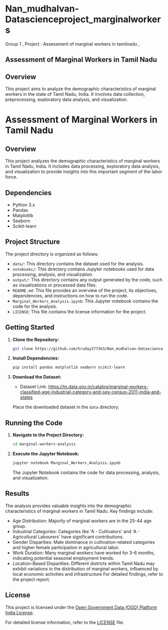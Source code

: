 # Nan_mudhalvan-Datascienceproject_marginalworkers
Group 1 ,  Project :  Assessment of marginal workers in tamilnadu , 


## Assessment of Marginal Workers in Tamil Nadu

## Overview
This project aims to analyze the demographic characteristics of marginal workers in the state of Tamil Nadu, India. It involves data collection, preprocessing, exploratory data analysis, and visualization.

# Assessment of Marginal Workers in Tamil Nadu

## Overview

This project analyzes the demographic characteristics of marginal workers in Tamil Nadu, India. It includes data processing, exploratory data analysis, and visualization to provide insights into this important segment of the labor force.

## Dependencies

- Python 3.x
- Pandas
- Matplotlib
- Seaborn
- Scikit-learn

  

## Project Structure

The project directory is organized as follows:

- `data/`: This directory contains the dataset used for the analysis.
- `notebooks/`: This directory contains Jupyter notebooks used for data processing, analysis, and visualization.
- `output/`: This directory contains any output generated by the code, such as visualizations or processed data files.
- `README.md`: This file provides an overview of the project, its objectives, dependencies, and instructions on how to run the code.
- `Marginal_Workers_Analysis.ipynb`: This Jupyter notebook contains the code for the analysis.
- `LICENSE`: This file contains the license information for the project.


## Getting Started

1. **Clone the Repository:**

    ```bash
    git clone https://github.com/hruday377363/Nan_mudhalvan-Datascienceproject_marginalworkers.git
    ```

2. **Install Dependencies:**

    ```bash
    pip install pandas matplotlib seaborn scikit-learn
    ```

3. **Download the Dataset:**

    - Dataset Link: https://tn.data.gov.in/catalog/marginal-workers-classified-age-industrial-category-and-sex-census-2011-india-and-states 


    Place the downloaded dataset in the `data` directory.

## Running the Code

1. **Navigate to the Project Directory:**

    ```bash
    cd marginal-workers-analysis
    ```

2. **Execute the Jupyter Notebook:**

    ```bash
    jupyter notebook Marginal_Workers_Analysis.ipynb
    ```

    The Jupyter Notebook contains the code for data processing, analysis, and visualization.

## Results

The analysis provides valuable insights into the demographic characteristics of marginal workers in Tamil Nadu. Key findings include:

- Age Distribution: Majority of marginal workers are in the 25-44 age group.
- Industrial Categories: Categories like 'A - Cultivators' and 'A - Agricultural Labourers' have significant contributions.
- Gender Disparities: Male dominance in cultivation-related categories and higher female participation in agricultural labor.
- Work Duration: Many marginal workers have worked for 3-6 months, indicating potential seasonal employment trends.
- Location-Based Disparities: Different districts within Tamil Nadu may exhibit variations in the distribution of marginal workers, influenced by local economic activities and infrastructure
For detailed findings, refer to the project report.

## License

This project is licensed under the [Open Government Data (OGD) Platform India License](https://data.gov.in/sites/default/files/License_Data.pdf).

For detailed license information, refer to the [LICENSE](LICENSE) file.

